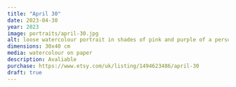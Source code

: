 ```yaml
---
title: "April 30"
date: 2023-04-30
year: 2023
image: portraits/april-30.jpg
alt: loose watercolour portrait in shades of pink and purple of a person's face looking forward, with strong lighting coming from the left
dimensions: 30x40 cm
media: watercolour on paper
description: Avaliable
purchase: https://www.etsy.com/uk/listing/1494623486/april-30
draft: true
---
```

